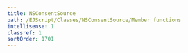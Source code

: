 ```yaml
---
title: NSConsentSource
path: /EJScript/Classes/NSConsentSource/Member functions
intellisense: 1
classref: 1
sortOrder: 1701
---
```





